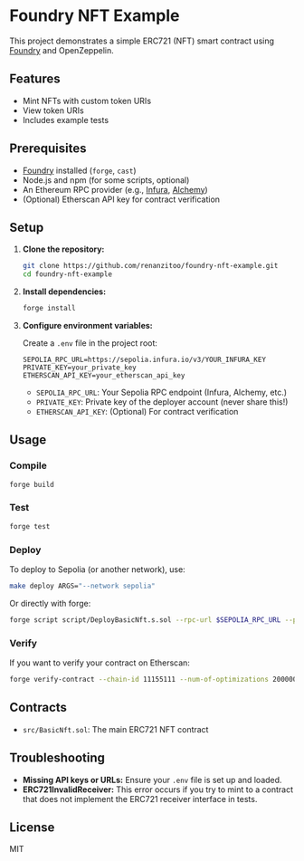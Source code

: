 # Foundry NFT Example

This project demonstrates a simple ERC721 (NFT) smart contract using [Foundry](https://book.getfoundry.sh/) and OpenZeppelin.

## Features

- Mint NFTs with custom token URIs
- View token URIs
- Includes example tests

## Prerequisites

- [Foundry](https://book.getfoundry.sh/getting-started/installation) installed (`forge`, `cast`)
- Node.js and npm (for some scripts, optional)
- An Ethereum RPC provider (e.g., [Infura](https://infura.io/), [Alchemy](https://alchemy.com/))
- (Optional) Etherscan API key for contract verification

## Setup

1. **Clone the repository:**
   ```sh
   git clone https://github.com/renanzitoo/foundry-nft-example.git
   cd foundry-nft-example
   ```

2. **Install dependencies:**
   ```sh
   forge install
   ```

3. **Configure environment variables:**

   Create a `.env` file in the project root:
   ```
   SEPOLIA_RPC_URL=https://sepolia.infura.io/v3/YOUR_INFURA_KEY
   PRIVATE_KEY=your_private_key
   ETHERSCAN_API_KEY=your_etherscan_api_key
   ```

   - `SEPOLIA_RPC_URL`: Your Sepolia RPC endpoint (Infura, Alchemy, etc.)
   - `PRIVATE_KEY`: Private key of the deployer account (never share this!)
   - `ETHERSCAN_API_KEY`: (Optional) For contract verification

## Usage

### Compile

```sh
forge build
```

### Test

```sh
forge test
```

### Deploy

To deploy to Sepolia (or another network), use:

```sh
make deploy ARGS="--network sepolia"
```

Or directly with forge:

```sh
forge script script/DeployBasicNft.s.sol --rpc-url $SEPOLIA_RPC_URL --private-key $PRIVATE_KEY --broadcast
```

### Verify

If you want to verify your contract on Etherscan:

```sh
forge verify-contract --chain-id 11155111 --num-of-optimizations 2000000 --etherscan-api-key $ETHERSCAN_API_KEY DEPLOYED_CONTRACT_ADDRESS src/BasicNft.sol:BasicNft
```

## Contracts

- `src/BasicNft.sol`: The main ERC721 NFT contract

## Troubleshooting

- **Missing API keys or URLs:** Ensure your `.env` file is set up and loaded.
- **ERC721InvalidReceiver:** This error occurs if you try to mint to a contract that does not implement the ERC721 receiver interface in tests.

## License

MIT
